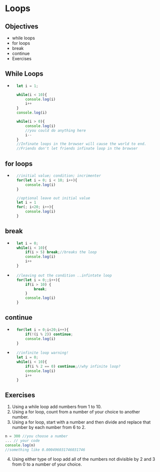 # Loops

## Objectives
- while loops
- for loops
- break
- continue
- Exercises

## While Loops
- ```js
    let i = 1;

    while(i < 10){
        console.log(i)
        i++
    }
    console.log(i)

    while(i > 0){
        console.log(i)
        //you could do anything here
        i--
    }
    //Infinate loops in the browser will cause the world to end. 
    //Friends don't let friends infinate loop in the browser
## for loops

- ```js
    //initial value; condition; incrimenter 
    for(let i = 0; i < 10; i++){
        console.log(i)
    }

    //optional leave out initial value
    let i = 1
    for(; i<20; i++){
        console.log(i)
    }

## break
- ```js
    let i = 0;
    while(i < 10){
        if(i > 5) break;//breaks the loop
        console.log(i)
        i++
    }
- ```js
    //leaving out the condition ..infintate loop
    for(let i = 0;;i++){
        if(i > 10) {
            break;
        }
        console.log(i)
    }
## continue
- ```js
    for(let i = 0;i<20;i++){
        if(!(i % 2)) continue;
        console.log(i)
    }
- ```js
    //infinite loop warning!
    let i = 0;
    while(i < 10){
        if(i % 2 == 0) continue;//why infinite loop?
        console.log(i)
        i++
    }

## Exercises
1. Using a while loop add numbers from 1 to 10.
2. Using a for loop, count from a number of your choice to another number.
3. Using a for loop, start with a number and then divide and replace that number by each number from 6 to 2.
```js
n = 300 //you choose a number
... // your code
console.log(n) 
//something like 0.000496031746031746
```
4. Using either type of loop add all of the numbers not divisible by 2 and 3 from 0 to a number of your choice.
